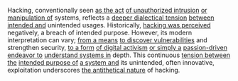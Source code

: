 Hacking, conventionally seen [as the act](3/2/1/1/3/_Plan-Act) [of unauthorized intrusion](3/1/2/3/2/3/.Unauthorized%20access) [or manipulation of](3/1/2/1/1/_Direct-Manipulation) systems, reflects a [deeper dialectical tension](1/1/2/1/.Existential%20Dialectics) [between intended and](2/1/1/1/3/3/.Purpose) unintended usages. Historically, [hacking was perceived](3/1/2/.Change%20of%20Use) negatively, a breach of intended purpose. However, its modern interpretation can vary; [from a means](1/1/3/3/1/3/3/.Approach) [to discover vulnerabilities](3/1/2/3/3/1/1/.Vulnerability%20scanning) and strengthen security, [to a form](1/2/3/1/_Step%20by%20Step) [of digital activism](3/1/2/3/3/2/3/.Digital%20protest) [or simply a](3/3/2/2/1/2/1/.Protagonist) [passion-driven endeavor to](2/3/3/.Human%20Endeavors) [understand systems in](1/1/3/3/1/3/1/.System) depth. This continuous [tension between the](3/1/1/1/1/1/2/1/2/_Tension-Release) [intended purpose of](2/1/1/1/3/3/.Purpose) [a system and](1/1/3/3/1/3/1/.System) its unintended, often innovative, exploitation underscores [the antithetical nature](3/3/1/_Divine-Mundane) of hacking.